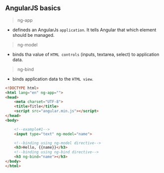 ## AngularJS basics

> ng-app

* defineds an AngularJs `application`. It tells Angular that which element should be managed.

> ng-model

* binds tha value of `HTML controls` (inputs, textarea, select) to application data.

> ng-bind

* binds application data to the `HTML view`.

```html
<!DOCTYPE html>
<html lang="en" ng-app="">
<head>
    <meta charset="UTF-8">
    <title>Title</title>
    <script src="angular.min.js"></script>
</head>
<body>

    <!--example#1-->
    <input type="text" ng-model="name">

    <!--binding using ng-model directive-->
    <h3>Hello, {{name}}</h3>
    <!--binding using ng-bind directive-->
    <h3 ng-bind="name"></h3>
</body>
</html>
```